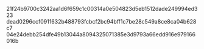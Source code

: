 21f24b9700c3242aa1d6f659c1c00314a0e504823d5eb1512dade249994ed323
dead0296ccf0911632b488793fcbcf2bc94bff1c7be28c549a8ce8ca04b628c7
04e24debb254dfe49b13044a8094325071385e3d9793a66edd916e979166016b
